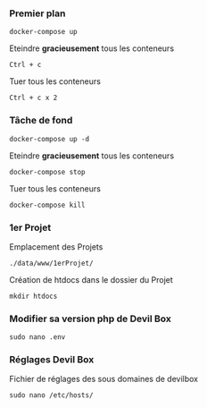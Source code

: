 ### Premier plan
```shell
docker-compose up
```
Eteindre **gracieusement** tous les conteneurs
```
Ctrl + c
```
Tuer tous les conteneurs
```
Ctrl + c x 2
```
### Tâche de fond
```shell
docker-compose up -d
```
Eteindre **gracieusement** tous les conteneurs
```shell
docker-compose stop
```
Tuer tous les conteneurs
```
docker-compose kill
```
### 1er Projet
Emplacement des Projets
```shell
./data/www/1erProjet/
```
Création de htdocs dans le dossier du Projet
```shell
mkdir htdocs
```

### Modifier sa version php de Devil Box

```
sudo nano .env
```

### Réglages Devil Box
Fichier de réglages des sous domaines de devilbox
```
sudo nano /etc/hosts/
```
